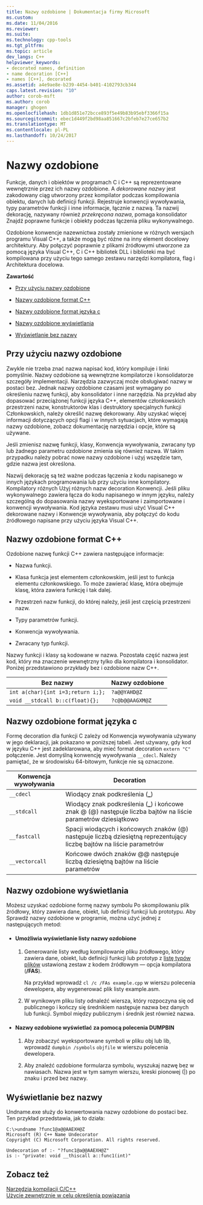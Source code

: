 ```yaml
---
title: Nazwy ozdobione | Dokumentacja firmy Microsoft
ms.custom: 
ms.date: 11/04/2016
ms.reviewer: 
ms.suite: 
ms.technology: cpp-tools
ms.tgt_pltfrm: 
ms.topic: article
dev_langs: C++
helpviewer_keywords:
- decorated names, definition
- name decoration [C++]
- names [C++], decorated
ms.assetid: a4e9ae8e-b239-4454-b401-4102793cb344
caps.latest.revision: "10"
author: corob-msft
ms.author: corob
manager: ghogen
ms.openlocfilehash: 1db1d851e72bcce893f5e49b83b95ebf3366f15a
ms.sourcegitcommit: ebec1d449f2bd98aa851667c2bfeb7e27ce657b2
ms.translationtype: MT
ms.contentlocale: pl-PL
ms.lasthandoff: 10/24/2017
---
```

# <a name="decorated-names"></a>Nazwy ozdobione
Funkcje, danych i obiektów w programach C i C++ są reprezentowane wewnętrznie przez ich nazwy ozdobione. A *dekorowane nazwy* jest zakodowany ciąg utworzony przez kompilator podczas kompilowania obiektu, danych lub definicji funkcji. Rejestruje konwencji wywoływania, typy parametrów funkcji i inne informacje, łącznie z nazwą. Ta nazwij dekorację, nazywany również *przekręcona nazwa*, pomaga konsolidator Znajdź poprawne funkcje i obiekty podczas łączenia pliku wykonywalnego.  
  
 Ozdobione konwencje nazewnictwa zostały zmienione w różnych wersjach programu Visual C++, a także mogą być różne na inny element docelowy architektury. Aby połączyć poprawnie z plikami źródłowymi utworzone za pomocą języka Visual C++, C i C++ bibliotek DLL i biblioteki ma być kompilowana przy użyciu tego samego zestawu narzędzi kompilatora, flag i Architektura docelowa.  
  
 **Zawartość**  
  
-   [Przy użyciu nazwy ozdobione](#Using)  
  
-   [Nazwy ozdobione format C++](#Format)  
  
-   [Nazwy ozdobione format języka c](#FormatC)  
  
-   [Nazwy ozdobione wyświetlania](#Viewing)  
  
-   [Wyświetlanie bez nazwy](#Undecorated)  
  
##  <a name="Using"></a>Przy użyciu nazwy ozdobione  
 Zwykle nie trzeba znać nazwa napisać kod, który kompiluje i linki pomyślnie. Nazwy ozdobione są wewnętrzne kompilatorze i konsolidatorze szczegóły implementacji. Narzędzia zazwyczaj może obsługiwać nazwy w postaci bez. Jednak nazwy ozdobione czasami jest wymagany po określeniu nazwę funkcji, aby konsolidator i inne narzędzia. Na przykład aby dopasować przeciążonej funkcji języka C++, elementów członkowskich przestrzeni nazw, konstruktorów klas i destruktory specjalnych funkcji Członkowskich, należy określić nazwę dekorowany. Aby uzyskać więcej informacji dotyczących opcji flagi i w innych sytuacjach, które wymagają nazwy ozdobione, zobacz dokumentację narzędzia i opcje, które są używane.  
  
 Jeśli zmienisz nazwę funkcji, klasy, Konwencja wywoływania, zwracany typ lub żadnego parametru ozdobione zmienia się również nazwa. W takim przypadku należy pobrać nowe nazwy ozdobione i użyj wszędzie tam, gdzie nazwa jest określona.  
  
 Nazwij dekorację są też ważne podczas łączenia z kodu napisanego w innych językach programowania lub przy użyciu inne kompilatory. Kompilatory różnych Użyj różnych nazw decoration Konwencji. Jeśli pliku wykonywalnego zawiera łącza do kodu napisanego w innym języku, należy szczególną do dopasowania nazwy wyeksportowane i zaimportowane i konwencji wywoływania. Kod języka zestawu musi użyć Visual C++ dekorowane nazwy i Konwencje wywoływania, aby połączyć do kodu źródłowego napisane przy użyciu języka Visual C++.  
  
##  <a name="Format"></a>Nazwy ozdobione format C++  
 Ozdobione nazwę funkcji C++ zawiera następujące informacje:  
  
-   Nazwa funkcji.  
  
-   Klasa funkcja jest elementem członkowskim, jeśli jest to funkcja elementu członkowskiego. To może zawierać klasę, która obejmuje klasę, która zawiera funkcję i tak dalej.  
  
-   Przestrzeń nazw funkcji, do której należy, jeśli jest częścią przestrzeni nazw.  
  
-   Typy parametrów funkcji.  
  
-   Konwencja wywoływania.  
  
-   Zwracany typ funkcji.  
  
 Nazwy funkcji i klasy są kodowane w nazwa. Pozostała część nazwa jest kod, który ma znaczenie wewnętrzny tylko dla kompilatora i konsolidator. Poniżej przedstawiono przykłady bez i ozdobione nazw C++.  
  
|Bez nazwy|Nazwy ozdobione|  
|----------------------|--------------------|  
|`int a(char){int i=3;return i;};`|`?a@@YAHD@Z`|  
|`void __stdcall b::c(float){};`|`?c@b@@AAGXM@Z`|  
  
##  <a name="FormatC"></a>Nazwy ozdobione format języka c  
 Formę decoration dla funkcji C zależy od Konwencja wywoływania używany w jego deklaracji, jak pokazano w poniższej tabeli. Jest używany, gdy kod w języku C++ jest zadeklarowana, aby mieć format decoration `extern "C"` połączenie. Jest domyślną konwencję wywoływania `__cdecl`. Należy pamiętać, że w środowisku 64-bitowym, funkcje nie są oznaczone.  
  
|Konwencja wywoływania|Decoration|  
|------------------------|----------------|  
|`__cdecl`|Wiodący znak podkreślenia (**_**)|  
|`__stdcall`|Wiodący znak podkreślenia (**_**) i końcowe znak @ (@) następuje liczba bajtów na liście parametrów dziesiątkowo|  
|`__fastcall`|Spacji wiodących i końcowych znaków (@) następuje liczbą dziesiętną reprezentujący liczbę bajtów na liście parametrów|  
|`__vectorcall`|Końcowe dwóch znaków @@ następuje liczbą dziesiętną bajtów na liście parametrów|  
  
##  <a name="Viewing"></a>Nazwy ozdobione wyświetlania  
 Możesz uzyskać ozdobione formę nazwy symbolu Po skompilowaniu plik źródłowy, który zawiera dane, obiekt, lub definicji funkcji lub prototypu. Aby Sprawdź nazwy ozdobione w programie, można użyć jednej z następujących metod:  
  
-   #### <a name="to-use-a-listing-to-view-decorated-names"></a>Umożliwia wyświetlanie listy nazwy ozdobione  
  
    1.  Generowanie listy według kompilowanie pliku źródłowego, który zawiera dane, obiekt, lub definicji funkcji lub prototyp z [listę typów plików](../../build/reference/fa-fa-listing-file.md) ustawioną zestaw z kodem źródłowym — opcja kompilatora (**/FAS**).  
  
         Na przykład wprowadź `cl /c /FAs example.cpp` w wierszu polecenia dewelopera, aby wygenerować plik listy example.asm.  
  
    2.  W wynikowym pliku listy odnaleźć wiersza, który rozpoczyna się od publicznego i kończy się średnikiem następuje nazwa bez danych lub funkcji. Symbol między publicznym i średnik jest również nazwa.  
  
-   #### <a name="to-use-dumpbin-to-view-decorated-names"></a>Nazwy ozdobione wyświetlać za pomocą polecenia DUMPBIN  
  
    1.  Aby zobaczyć wyeksportowane symboli w pliku obj lub lib, wprowadź `dumpbin /symbols` `objfile` w wierszu polecenia dewelopera.  
  
    2.  Aby znaleźć ozdobione formularza symbolu, wyszukaj nazwę bez w nawiasach. Nazwa jest w tym samym wierszu, kreski pionowej (&#124;) po znaku i przed bez nazwy.  
  
##  <a name="Undecorated"></a>Wyświetlanie bez nazwy  
 Undname.exe służy do konwertowania nazwy ozdobione do postaci bez. Ten przykład przedstawia, jak to działa:  
  
```  
C:\>undname ?func1@a@@AAEXH@Z  
Microsoft (R) C++ Name Undecorator  
Copyright (C) Microsoft Corporation. All rights reserved.  
  
Undecoration of :- "?func1@a@@AAEXH@Z"  
is :- "private: void __thiscall a::func1(int)"  
```  
  
## <a name="see-also"></a>Zobacz też  
 [Narzędzia kompilacji C/C++](../../build/reference/c-cpp-build-tools.md)   
 [Użycie zewnętrznie w celu określenia powiązania](../../cpp/using-extern-to-specify-linkage.md)